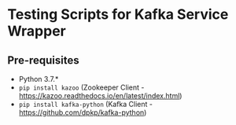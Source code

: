 # Testing Scripts for Kafka Service Wrapper

## Pre-requisites

* Python 3.7.*
* `pip install kazoo` (Zookeeper Client - https://kazoo.readthedocs.io/en/latest/index.html)
* `pip install kafka-python` (Kafka Client - https://github.com/dpkp/kafka-python)